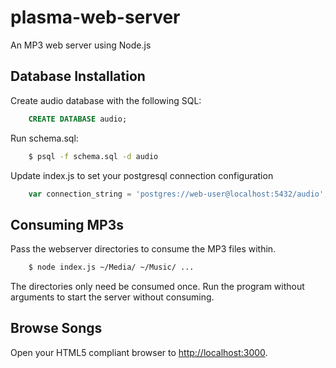 # plasma-web-server
An MP3 web server using Node.js

## Database Installation
Create audio database with the following SQL:

```sql
    CREATE DATABASE audio;
```
Run schema.sql:

```bash
    $ psql -f schema.sql -d audio
```
Update index.js to set your postgresql connection configuration

```javascript
    var connection_string = 'postgres://web-user@localhost:5432/audio';
```

## Consuming MP3s
Pass the webserver directories to consume the MP3 files within.

```bash
    $ node index.js ~/Media/ ~/Music/ ...
```

The directories only need be consumed once. Run the program without arguments to start the server without consuming.

## Browse Songs
Open your HTML5 compliant browser to [http://localhost:3000](http://localhost:3000).
